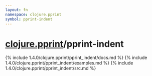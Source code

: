 ```yaml
---
layout: fn
namespace: clojure.pprint
symbol: pprint-indent
---
```


# [clojure.pprint](../)/pprint-indent

{% include 1.4.0/clojure.pprint/pprint_indent/docs.md %}
{% include 1.4.0/clojure.pprint/pprint_indent/examples.md %}
{% include 1.4.0/clojure.pprint/pprint_indent/src.md %}

